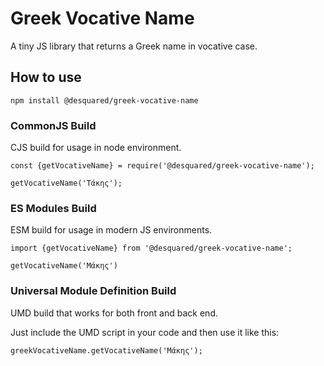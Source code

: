 # Greek Vocative Name

A tiny JS library that returns a Greek name in vocative case.

## How to use

```
npm install @desquared/greek-vocative-name
```

### CommonJS Build

CJS build for usage in node environment.

```
const {getVocativeName} = require('@desquared/greek-vocative-name');

getVocativeName('Τάκης');
```

### ES Modules Build

ESM build for usage in modern JS environments.

```
import {getVocativeName} from '@desquared/greek-vocative-name';

getVocativeName('Μάκης')
```

### Universal Module Definition Build

UMD build that works for both front and back end.

Just include the UMD script in your code and then use it like this:

```
greekVocativeName.getVocativeName('Μάκης');
```
